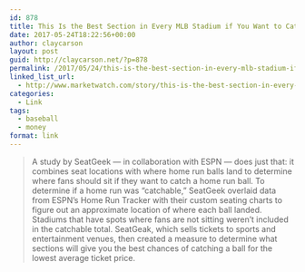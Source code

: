 ```yaml
---
id: 878
title: This Is the Best Section in Every MLB Stadium if You Want to Catch a Home Run Ball
date: 2017-05-24T18:22:56+00:00
author: claycarson
layout: post
guid: http://claycarson.net/?p=878
permalink: /2017/05/24/this-is-the-best-section-in-every-mlb-stadium-if-you-want-to-catch-a-home-run-ball/
linked_list_url:
  - http://www.marketwatch.com/story/this-is-the-best-section-in-every-mlb-stadium-to-catch-a-home-run-ball-2017-05-23
categories:
  - Link
tags:
  - baseball
  - money
format: link
---
```

> A study by SeatGeek — in collaboration with ESPN — does just that: it combines seat locations with where home run balls land to determine where fans should sit if they want to catch a home run ball. To determine if a home run was “catchable,” SeatGeek overlaid data from ESPN’s Home Run Tracker with their custom seating charts to figure out an approximate location of where each ball landed. Stadiums that have spots where fans are not sitting weren’t included in the catchable total. SeatGeak, which sells tickets to sports and entertainment venues, then created a measure to determine what sections will give you the best chances of catching a ball for the lowest average ticket price.